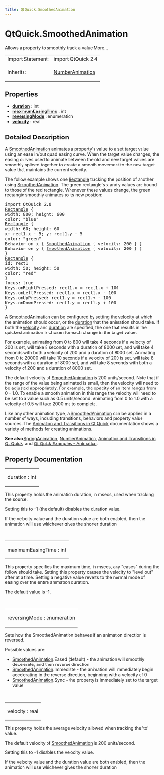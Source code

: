 ```yaml
---
Title: QtQuick.SmoothedAnimation
---
```


# QtQuick.SmoothedAnimation

<span class="subtitle"></span>
<!-- $$$SmoothedAnimation-brief -->
<p>Allows a property to smoothly track a value More...</p>
<!-- @@@SmoothedAnimation -->
<table class="alignedsummary">
<tr><td class="memItemLeft rightAlign topAlign"> Import Statement:</td><td class="memItemRight bottomAlign"> import QtQuick 2.4</td></tr><tr><td class="memItemLeft rightAlign topAlign"> Inherits:</td><td class="memItemRight bottomAlign"> <p><a href="QtQuick.NumberAnimation.md">NumberAnimation</a></p>
</td></tr></table><ul>
</ul>
<h2 id="properties">Properties</h2>
<ul>
<li class="fn"><b><b><a href="#duration-prop">duration</a></b></b> : int</li>
<li class="fn"><b><b><a href="#maximumEasingTime-prop">maximumEasingTime</a></b></b> : int</li>
<li class="fn"><b><b><a href="#reversingMode-prop">reversingMode</a></b></b> : enumeration</li>
<li class="fn"><b><b><a href="#velocity-prop">velocity</a></b></b> : real</li>
</ul>
<!-- $$$SmoothedAnimation-description -->
<h2 id="details">Detailed Description</h2>
</p>
<p>A <a href="index.html">SmoothedAnimation</a> animates a property's value to a set target value using an ease in/out quad easing curve. When the target value changes, the easing curves used to animate between the old and new target values are smoothly spliced together to create a smooth movement to the new target value that maintains the current velocity.</p>
<p>The follow example shows one <a href="QtQuick.Rectangle.md">Rectangle</a> tracking the position of another using <a href="index.html">SmoothedAnimation</a>. The green rectangle's <code>x</code> and <code>y</code> values are bound to those of the red rectangle. Whenever these values change, the green rectangle smoothly animates to its new position:</p>
<pre class="qml">import QtQuick 2.0
<span class="type"><a href="QtQuick.Rectangle.md">Rectangle</a></span> {
<span class="name">width</span>: <span class="number">800</span>; <span class="name">height</span>: <span class="number">600</span>
<span class="name">color</span>: <span class="string">&quot;blue&quot;</span>
<span class="type"><a href="QtQuick.Rectangle.md">Rectangle</a></span> {
<span class="name">width</span>: <span class="number">60</span>; <span class="name">height</span>: <span class="number">60</span>
<span class="name">x</span>: <span class="name">rect1</span>.<span class="name">x</span> <span class="operator">-</span> <span class="number">5</span>; <span class="name">y</span>: <span class="name">rect1</span>.<span class="name">y</span> <span class="operator">-</span> <span class="number">5</span>
<span class="name">color</span>: <span class="string">&quot;green&quot;</span>
Behavior on <span class="name">x</span> { <span class="type"><a href="index.html">SmoothedAnimation</a></span> { <span class="name">velocity</span>: <span class="number">200</span> } }
Behavior on <span class="name">y</span> { <span class="type"><a href="index.html">SmoothedAnimation</a></span> { <span class="name">velocity</span>: <span class="number">200</span> } }
}
<span class="type"><a href="QtQuick.Rectangle.md">Rectangle</a></span> {
<span class="name">id</span>: <span class="name">rect1</span>
<span class="name">width</span>: <span class="number">50</span>; <span class="name">height</span>: <span class="number">50</span>
<span class="name">color</span>: <span class="string">&quot;red&quot;</span>
}
<span class="name">focus</span>: <span class="number">true</span>
<span class="name">Keys</span>.onRightPressed: <span class="name">rect1</span>.<span class="name">x</span> <span class="operator">=</span> <span class="name">rect1</span>.<span class="name">x</span> <span class="operator">+</span> <span class="number">100</span>
<span class="name">Keys</span>.onLeftPressed: <span class="name">rect1</span>.<span class="name">x</span> <span class="operator">=</span> <span class="name">rect1</span>.<span class="name">x</span> <span class="operator">-</span> <span class="number">100</span>
<span class="name">Keys</span>.onUpPressed: <span class="name">rect1</span>.<span class="name">y</span> <span class="operator">=</span> <span class="name">rect1</span>.<span class="name">y</span> <span class="operator">-</span> <span class="number">100</span>
<span class="name">Keys</span>.onDownPressed: <span class="name">rect1</span>.<span class="name">y</span> <span class="operator">=</span> <span class="name">rect1</span>.<span class="name">y</span> <span class="operator">+</span> <span class="number">100</span>
}</pre>
<p>A <a href="index.html">SmoothedAnimation</a> can be configured by setting the <a href="#velocity-prop">velocity</a> at which the animation should occur, or the <a href="#duration-prop">duration</a> that the animation should take. If both the <a href="#velocity-prop">velocity</a> and <a href="#duration-prop">duration</a> are specified, the one that results in the quickest animation is chosen for each change in the target value.</p>
<p>For example, animating from 0 to 800 will take 4 seconds if a velocity of 200 is set, will take 8 seconds with a duration of 8000 set, and will take 4 seconds with both a velocity of 200 and a duration of 8000 set. Animating from 0 to 20000 will take 10 seconds if a velocity of 200 is set, will take 8 seconds with a duration of 8000 set, and will take 8 seconds with both a velocity of 200 and a duration of 8000 set.</p>
<p>The default velocity of <a href="index.html">SmoothedAnimation</a> is 200 units/second. Note that if the range of the value being animated is small, then the velocity will need to be adjusted appropriately. For example, the opacity of an item ranges from 0 - 1.0&#x2e; To enable a smooth animation in this range the velocity will need to be set to a value such as 0.5 units/second. Animating from 0 to 1.0 with a velocity of 0.5 will take 2000 ms to complete.</p>
<p>Like any other animation type, a <a href="index.html">SmoothedAnimation</a> can be applied in a number of ways, including transitions, behaviors and property value sources. The <a href="QtQuick.qtquick-statesanimations-animations.md">Animation and Transitions in Qt Quick</a> documentation shows a variety of methods for creating animations.</p>
<p><b>See also </b><a href="QtQuick.SpringAnimation.md">SpringAnimation</a>, <a href="QtQuick.NumberAnimation.md">NumberAnimation</a>, <a href="QtQuick.qtquick-statesanimations-animations.md">Animation and Transitions in Qt Quick</a>, and <a href="https://developer.ubuntu.comapps/qml/sdk-15.04.4/QtQuick.animation/">Qt Quick Examples - Animation</a>.</p>
<!-- @@@SmoothedAnimation -->
<h2>Property Documentation</h2>
<!-- $$$duration -->
<table class="qmlname"><tr valign="top" id="duration-prop"><td class="tblQmlPropNode"><p><span class="name">duration</span> : <span class="type">int</span></p></td></tr></table><p>This property holds the animation duration, in msecs, used when tracking the source.</p>
<p>Setting this to -1 (the default) disables the duration value.</p>
<p>If the velocity value and the duration value are both enabled, then the animation will use whichever gives the shorter duration.</p>
<!-- @@@duration -->
<br/>
<!-- $$$maximumEasingTime -->
<table class="qmlname"><tr valign="top" id="maximumEasingTime-prop"><td class="tblQmlPropNode"><p><span class="name">maximumEasingTime</span> : <span class="type">int</span></p></td></tr></table><p>This property specifies the maximum time, in msecs, any &quot;eases&quot; during the follow should take. Setting this property causes the velocity to &quot;level out&quot; after at a time. Setting a negative value reverts to the normal mode of easing over the entire animation duration.</p>
<p>The default value is -1.</p>
<!-- @@@maximumEasingTime -->
<br/>
<!-- $$$reversingMode -->
<table class="qmlname"><tr valign="top" id="reversingMode-prop"><td class="tblQmlPropNode"><p><span class="name">reversingMode</span> : <span class="type">enumeration</span></p></td></tr></table><p>Sets how the <a href="index.html">SmoothedAnimation</a> behaves if an animation direction is reversed.</p>
<p>Possible values are:</p>
<ul>
<li><a href="index.html">SmoothedAnimation</a>.Eased (default) - the animation will smoothly decelerate, and then reverse direction</li>
<li><a href="index.html">SmoothedAnimation</a>.Immediate - the animation will immediately begin accelerating in the reverse direction, beginning with a velocity of 0</li>
<li><a href="index.html">SmoothedAnimation</a>.Sync - the property is immediately set to the target value</li>
</ul>
<!-- @@@reversingMode -->
<br/>
<!-- $$$velocity -->
<table class="qmlname"><tr valign="top" id="velocity-prop"><td class="tblQmlPropNode"><p><span class="name">velocity</span> : <span class="type">real</span></p></td></tr></table><p>This property holds the average velocity allowed when tracking the 'to' value.</p>
<p>The default velocity of <a href="index.html">SmoothedAnimation</a> is 200 units/second.</p>
<p>Setting this to -1 disables the velocity value.</p>
<p>If the velocity value and the duration value are both enabled, then the animation will use whichever gives the shorter duration.</p>
<!-- @@@velocity -->
<br/>
